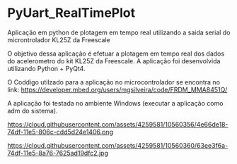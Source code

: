 # PyUart_RealTimePlot
Aplicação em python de plotagem em tempo real utilizando a saida serial do microntrolador KL25Z da Freescale

O objetivo dessa aplicação é efetuar a plotagem em tempo real dos dados do acelerometro do kit KL25Z da Freescale. A aplicação foi desenvolvida utilizando Python + PyQt4.

O Coddigo utilzado para a aplicação no microcontrolador se encontra no link:
https://developer.mbed.org/users/mgsilveira/code/FRDM_MMA8451Q/

A aplicação foi testada no ambiente Windows (executar a aplicação como adm do sistema).

https://cloud.githubusercontent.com/assets/4259581/10560356/4e66de18-74df-11e5-806c-cdd5d24e1406.png

https://cloud.githubusercontent.com/assets/4259581/10560360/63ee3f6a-74df-11e5-8a76-7625ad19dfc2.jpg
